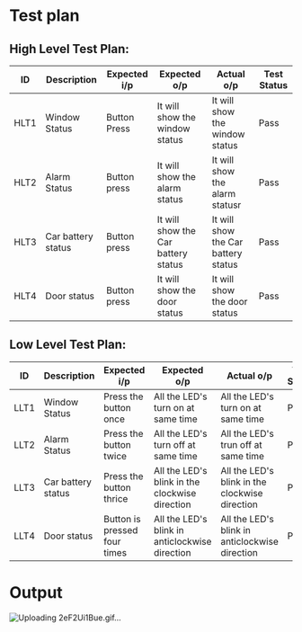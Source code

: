 # Test plan

## High Level Test Plan:

| ID | Description | Expected i/p | Expected o/p | Actual o/p | Test Status |
| ----- | ----- | ------- |  ------- | ----- | ----- |
|HLT1|Window Status|Button Press|It will show the window status|It will show the window status|Pass|
|HLT2|Alarm Status|Button press|It will show the alarm status|It will show the alarm statusr|Pass|
|HLT3|Car battery status|Button press|It will show the Car battery status|It will show the Car battery status|Pass|
|HLT4|Door status|Button press|It will show the door status|It will show the door status|Pass|

## Low Level Test Plan:

| ID | Description | Expected i/p | Expected o/p | Actual o/p | Test Status |
| ----- | ----- | ------- |  ------- | ----- | ----- |
|LLT1|Window Status|Press the button once|All the LED's turn on at same time|All the LED's turn on at same time|Pass|
|LLT2|Alarm Status|Press the button twice|All the LED's turn off at same time|All the LED's trun off at same time|Pass|
|LLT3|Car battery status|Press the button thrice|All the LED's blink in the clockwise direction|All the LED's blink in the clockwise direction|Pass|
|LLT4|Door status|Button is pressed four times|All the LED's blink in anticlockwise direction|All the LED's blink in anticlockwise direction|Pass|

# Output
![Uploading 2eF2Ui1Bue.gif…]()
